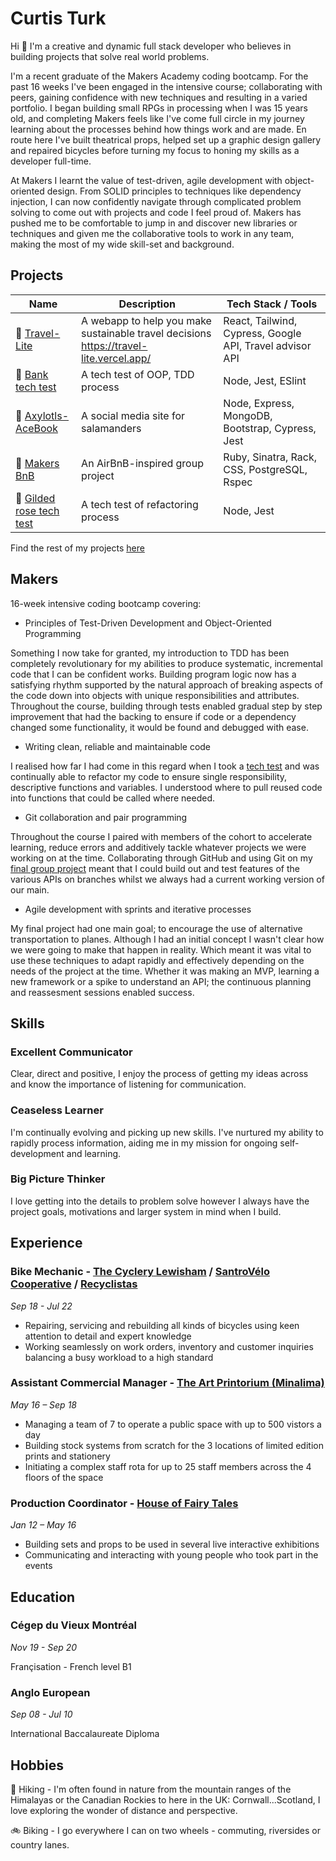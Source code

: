 # Curtis Turk

Hi 👋 I'm a creative and dynamic full stack developer who believes in building projects that solve real world problems.

I'm a recent graduate of the Makers Academy coding bootcamp. For the past 16 weeks I've been engaged in the intensive course; collaborating with peers, gaining confidence with new techniques and resulting in a varied portfolio. I began building small RPGs in processing when I was 15 years old, and completing Makers feels like I've come full circle in my journey learning about the processes behind how things work and are made. En route here I've built theatrical props, helped set up a graphic design gallery and repaired bicycles before turning my focus to honing my skills as a developer full-time.

At Makers I learnt the value of test-driven, agile development with object-oriented design. From SOLID principles to techniques like dependency injection, I can now confidently navigate through complicated problem solving to come out with projects and code I feel proud of. Makers has pushed me to be comfortable to jump in and discover new libraries or techniques and given me the collaborative tools to work in any team, making the most of my wide skill-set and background.

## Projects

| Name                                                                                        | Description                                            | Tech Stack / Tools                                       |
| ------------------------------------------------------------------------------------------- | ------------------------------------------------------ | -------------------------------------------------------- |
| 🚆 [Travel-Lite](https://github.com/Curtis-Turk/Travel-lite)                                | A webapp to help you make sustainable travel decisions https://travel-lite.vercel.app/  | React, Tailwind, Cypress, Google API, Travel advisor API |
| 🏦 [Bank tech test](https://github.com/Curtis-Turk/tech_tests/tree/main/bank)               | A tech test of OOP, TDD process                        | Node, Jest, ESlint                                       |
| 🦎 [Axylotls-AceBook](https://github.com/Curtis-Turk/the-axylotls-acebook)                  | A social media site for salamanders                    | Node, Express, MongoDB, Bootstrap, Cypress, Jest         |
| 🏡 [Makers BnB](https://github.com/Curtis-Turk/makersbnb-ruby-seed)                         | An AirBnB-inspired group project                       | Ruby, Sinatra, Rack, CSS, PostgreSQL, Rspec              |
| 🎁 [Gilded rose tech test](https://github.com/Curtis-Turk/tech_tests/tree/main/gilded-rose) | A tech test of refactoring process                     | Node, Jest                                               |

Find the rest of my projects [here](https://github.com/Curtis-Turk)

## Makers

16-week intensive coding bootcamp covering:

- Principles of Test-Driven Development and Object-Oriented Programming

Something I now take for granted, my introduction to TDD has been completely revolutionary for my abilities to produce systematic, incremental code that I can be confident works. Building program logic now has a satisfying rhythm supported by the natural approach of breaking aspects of the code down into objects with unique responsibilities and attributes. Throughout the course, building through tests enabled gradual step by step improvement that had the backing to ensure if code or a dependency changed some functionality, it would be found and debugged with ease.

- Writing clean, reliable and maintainable code

I realised how far I had come in this regard when I took a [tech test](https://github.com/Curtis-Turk/tech_tests/tree/main/bank) and was continually able to refactor my code to ensure single responsibility, descriptive functions and variables. I understood where to pull reused code into functions that could be called where needed.

- Git collaboration and pair programming

Throughout the course I paired with members of the cohort to accelerate learning, reduce errors and additively tackle whatever projects we were working on at the time. Collaborating through GitHub and using Git on my [final group project](https://github.com/Curtis-Turk/Travel-lite) meant that I could build out and test features of the various APIs on branches whilst we always had a current working version of our main.

- Agile development with sprints and iterative processes

My final project had one main goal; to encourage the use of alternative transportation to planes. Although I had an initial concept I wasn't clear how we were going to make that happen in reality. Which meant it was vital to use these techniques to adapt rapidly and effectively depending on the needs of the project at the time. Whether it was making an MVP, learning a new framework or a spike to understand an API; the continuous planning and reassesment sessions enabled success.

## Skills

### Excellent Communicator

Clear, direct and positive, I enjoy the process of getting my ideas across and know the importance of listening for communication.

### Ceaseless Learner

I'm continually evolving and picking up new skills. I've nurtured my ability to rapidly process information, aiding me in my mission for ongoing self-development and learning.

### Big Picture Thinker

I love getting into the details to problem solve however I always have the project goals, motivations and larger system in mind when I build.

## Experience

### Bike Mechanic - [The Cyclery Lewisham](https://www.thecyclerylewisham.com/) / [SantroVélo Cooperative](https://santropolroulant.org/en/what-is-the-roulant/collectives/santrovelo/) / [Recyclistas](https://recyclistas.ca/)

_Sep 18 - Jul 22_

- Repairing, servicing and rebuilding all kinds of bicycles using keen attention to detail and expert knowledge
- Working seamlessly on work orders, inventory and customer inquiries balancing a busy workload to a high standard

### Assistant Commercial Manager - [The Art Printorium (Minalima)](https://minalima.com/)

_May 16 – Sep 18_

- Managing a team of 7 to operate a public space with up to 500 vistors a day
- Building stock systems from scratch for the 3 locations of limited edition prints and stationery
- Initiating a complex staff rota for up to 25 staff members across the 4 floors of the space

### Production Coordinator - [House of Fairy Tales](http://houseoffairytales.org/)

_Jan 12 – May 16_

- Building sets and props to be used in several live interactive exhibitions
- Communicating and interacting with young people who took part in the events

## Education

### Cégep du Vieux Montréal

_Nov 19 - Sep 20_

Françisation - French level B1

### Anglo European

_Sep 08 - Jul 10_

International Baccalaureate Diploma

## Hobbies

🥾 Hiking - I'm often found in nature from the mountain ranges of the Himalayas or the Canadian Rockies to here in the UK: Cornwall...Scotland, I love exploring the wonder of distance and perspective.

🚲 Biking - I go everywhere I can on two wheels - commuting, riversides or country lanes.
